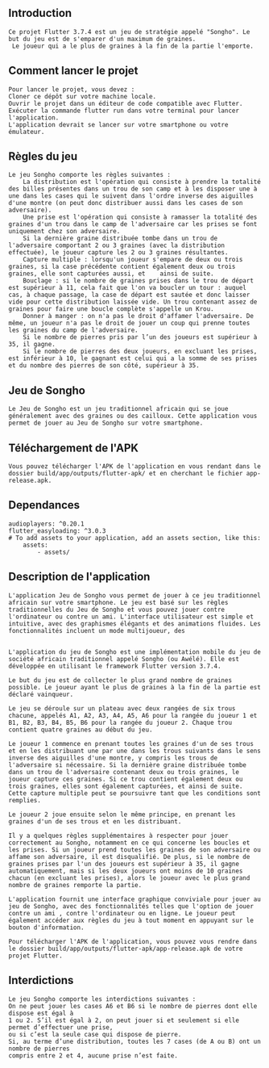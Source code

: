 ## Introduction

    Ce projet Flutter 3.7.4 est un jeu de stratégie appelé "Songho". Le but du jeu est de s'emparer d'un maximum de graines.
     Le joueur qui a le plus de graines à la fin de la partie l'emporte.

## Comment lancer le projet

    Pour lancer le projet, vous devez :
    Cloner ce dépôt sur votre machine locale.
    Ouvrir le projet dans un éditeur de code compatible avec Flutter.
    Exécuter la commande flutter run dans votre terminal pour lancer l'application.
    L'application devrait se lancer sur votre smartphone ou votre émulateur.


## Règles du jeu

    Le jeu Songho comporte les règles suivantes :
        La distribution est l'opération qui consiste à prendre la totalité des billes présentes dans un trou de son camp et à les disposer une à une dans les cases qui le suivent dans l'ordre inverse des aiguilles d'une montre (on peut donc distribuer aussi dans les cases de son adversaire).
        Une prise est l'opération qui consiste à ramasser la totalité des graines d'un trou dans le camp de l'adversaire car les prises se font uniquement chez son adversaire.
        Si la dernière graine distribuée tombe dans un trou de l'adversaire comportant 2 ou 3 graines (avec la distribution effectuée), le joueur capture les 2 ou 3 graines résultantes.
        Capture multiple : lorsqu'un joueur s'empare de deux ou trois graines, si la case précédente contient également deux ou trois graines, elle sont capturées aussi, et    ainsi de suite.
        Bouclage : si le nombre de graines prises dans le trou de départ est supérieur à 11, cela fait que l'on va boucler un tour : auquel cas, à chaque passage, la case de départ est sautée et donc laisser vide pour cette distribution laissée vide. Un trou contenant assez de graines pour faire une boucle complète s'appelle un Krou.
        Donner à manger : on n'a pas le droit d'affamer l'adversaire. De même, un joueur n'a pas le droit de jouer un coup qui prenne toutes les graines du camp de l'adversaire.
        Si le nombre de pierres pris par l’un des joueurs est supérieur à 35, il gagne.
        Si le nombre de pierres des deux joueurs, en excluant les prises, est inférieur à 10, le gagnant est celui qui a la somme de ses prises et du nombre des pierres de son côté, supérieur à 35.



## Jeu de Songho

    Le Jeu de Songho est un jeu traditionnel africain qui se joue généralement avec des graines ou des cailloux. Cette application vous permet de jouer au Jeu de Songho sur votre smartphone.

## Téléchargement de l'APK

    Vous pouvez télécharger l'APK de l'application en vous rendant dans le dossier build/app/outputs/flutter-apk/ et en cherchant le fichier app-release.apk.

## Dependances 
    audioplayers: ^0.20.1
    flutter_easyloading: ^3.0.3
    # To add assets to your application, add an assets section, like this:
        assets:
            - assets/

## Description de l'application

    L'application Jeu de Songho vous permet de jouer à ce jeu traditionnel africain sur votre smartphone. Le jeu est basé sur les règles traditionnelles du Jeu de Songho et vous pouvez jouer contre l'ordinateur ou contre un ami. L'interface utilisateur est simple et intuitive, avec des graphismes élégants et des animations fluides. Les fonctionnalités incluent un mode multijoueur, des


    L'application du jeu de Songho est une implémentation mobile du jeu de société africain traditionnel appelé Songho (ou Awélé). Elle est développée en utilisant le framework Flutter version 3.7.4.

    Le but du jeu est de collecter le plus grand nombre de graines possible. Le joueur ayant le plus de graines à la fin de la partie est déclaré vainqueur.

    Le jeu se déroule sur un plateau avec deux rangées de six trous chacune, appelés A1, A2, A3, A4, A5, A6 pour la rangée du joueur 1 et B1, B2, B3, B4, B5, B6 pour la rangée du joueur 2. Chaque trou contient quatre graines au début du jeu.

    Le joueur 1 commence en prenant toutes les graines d'un de ses trous et en les distribuant une par une dans les trous suivants dans le sens inverse des aiguilles d'une montre, y compris les trous de l'adversaire si nécessaire. Si la dernière graine distribuée tombe dans un trou de l'adversaire contenant deux ou trois graines, le joueur capture ces graines. Si ce trou contient également deux ou trois graines, elles sont également capturées, et ainsi de suite. Cette capture multiple peut se poursuivre tant que les conditions sont remplies.

    Le joueur 2 joue ensuite selon le même principe, en prenant les graines d'un de ses trous et en les distribuant.

    Il y a quelques règles supplémentaires à respecter pour jouer correctement au Songho, notamment en ce qui concerne les boucles et les prises. Si un joueur prend toutes les graines de son adversaire ou affame son adversaire, il est disqualifié. De plus, si le nombre de graines prises par l'un des joueurs est supérieur à 35, il gagne automatiquement, mais si les deux joueurs ont moins de 10 graines chacun (en excluant les prises), alors le joueur avec le plus grand nombre de graines remporte la partie.

    L'application fournit une interface graphique conviviale pour jouer au jeu de Songho, avec des fonctionnalités telles que l'option de jouer contre un ami , contre l'ordinateur ou en ligne. Le joueur peut également accéder aux règles du jeu à tout moment en appuyant sur le bouton d'information.

    Pour télécharger l'APK de l'application, vous pouvez vous rendre dans le dossier build/app/outputs/flutter-apk/app-release.apk de votre projet Flutter.

## Interdictions

    Le jeu Songho comporte les interdictions suivantes :
    On ne peut jouer les cases A6 et B6 si le nombre de pierres dont elle dispose est égal à 
    1 ou 2. S’il est égal à 2, on peut jouer si et seulement si elle permet d’effectuer une prise, 
    ou si c’est la seule case qui dispose de pierre.
    Si, au terme d’une distribution, toutes les 7 cases (de A ou B) ont un nombre de pierres 
    compris entre 2 et 4, aucune prise n’est faite.



